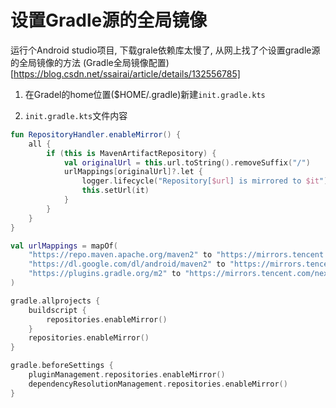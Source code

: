 # 设置Gradle源的全局镜像

运行个Android studio项目, 下载grale依赖库太慢了, 从网上找了个设置gradle源的全局镜像的方法
(Gradle全局镜像配置)[https://blog.csdn.net/ssairai/article/details/132556785]

1. 在Gradel的home位置($HOME/.gradle)新建`init.gradle.kts`

2. `init.gradle.kts`文件内容

```kotlin
fun RepositoryHandler.enableMirror() {
    all {
        if (this is MavenArtifactRepository) {
            val originalUrl = this.url.toString().removeSuffix("/")
            urlMappings[originalUrl]?.let {
                logger.lifecycle("Repository[$url] is mirrored to $it")
                this.setUrl(it)
            }
        }
    }
}

val urlMappings = mapOf(
    "https://repo.maven.apache.org/maven2" to "https://mirrors.tencent.com/nexus/repository/maven-public/",
    "https://dl.google.com/dl/android/maven2" to "https://mirrors.tencent.com/nexus/repository/maven-public/",
    "https://plugins.gradle.org/m2" to "https://mirrors.tencent.com/nexus/repository/gradle-plugins/"
)

gradle.allprojects {
    buildscript {
        repositories.enableMirror()
    }
    repositories.enableMirror()
}

gradle.beforeSettings {
    pluginManagement.repositories.enableMirror()
    dependencyResolutionManagement.repositories.enableMirror()
}

```

